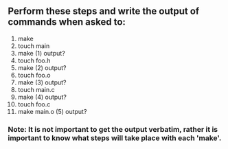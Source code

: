 ## Perform these steps and write the output of commands when asked to:

1. make
2. touch main
3. make
    (1) output?
4. touch foo.h
5. make
    (2) output?
6. touch foo.o
7. make
    (3) output?
8. touch main.c
9. make
    (4) output?
10. touch foo.c
11. make main.o
    (5) output?


### Note: It is not important to get the output verbatim, rather it is important to know what steps will take place with each 'make'.
